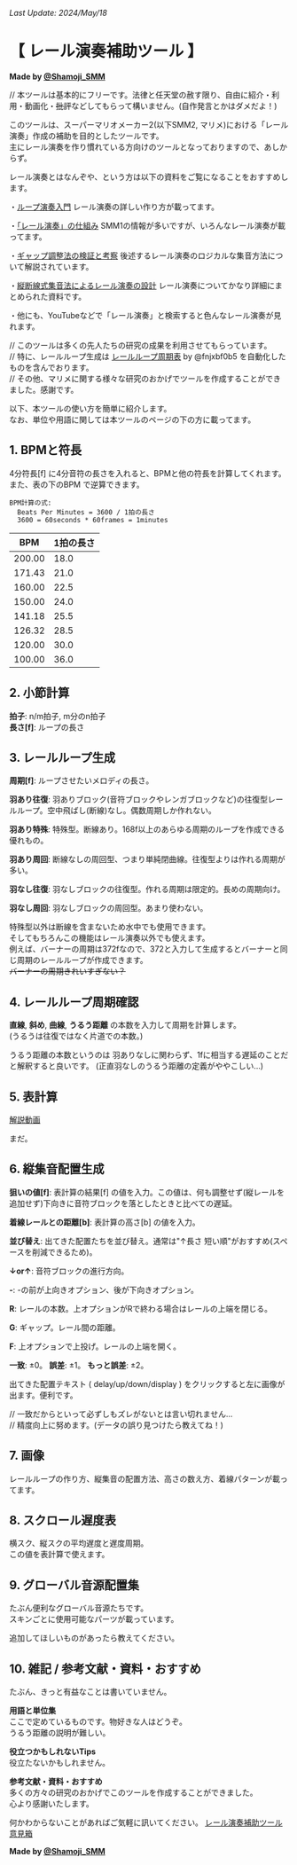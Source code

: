 *Last Update: 2024/May/18*

# 【 レール演奏補助ツール 】

**Made by [@Shamoji_SMM](https://x.com/Shamoji_SMM)**



// 本ツールは基本的にフリーです。法律と任天堂の赦す限り、自由に紹介・利用・動画化・~~批評~~などしてもらって構いません。(自作発言とかはダメだよ！)

このツールは、スーパーマリオメーカー2(以下SMM2, マリメ)における「レール演奏」作成の補助を目的としたツールです。  
主にレール演奏を作り慣れている方向けのツールとなっておりますので、あしからず。  

レール演奏とはなんぞや、という方は以下の資料をご覧になることをおすすめします。  

・[ループ演奏入門](https://www.youtube.com/watch?v=IE5-31xXOFE&list=PLkijGuhvmuKTG2Ve2n2juJwGoFnTa6tLY)
レール演奏の詳しい作り方が載ってます。

・[「レール演奏」の仕組み](https://www.youtube.com/watch?v=KGK65KVXegw&list=PLMuQzt5dSbFVWo_9oRgFnCzC1zqaGAwdr&index=1) 
SMM1の情報が多いですが、いろんなレール演奏が載ってます。
 
・[ギャップ調整法の検証と考察](https://www.youtube.com/watch?v=r1Lp6UY5NIc)
後述するレール演奏のロジカルな集音方法について解説されています。

・[縦断線式集音法によるレール演奏の設計](https://drive.google.com/file/d/1weXp44U6FBnwNdutBvv3uM4hxlOpGpgn/view)
レール演奏についてかなり詳細にまとめられた資料です。

・他にも、YouTubeなどで「レール演奏」と検索すると色んなレール演奏が見れます。  

// このツールは多くの先人たちの研究の成果を利用させてもらっています。  
// 特に、レールループ生成は [レールループ周期表](https://twitter.com/fnjxbf0b5/status/1601536592879161345) by @fnjxbf0b5 を自動化したものを含んでおります。  
// その他、マリメに関する様々な研究のおかげでツールを作成することができました。感謝です。  

以下、本ツールの使い方を簡単に紹介します。  
なお、単位や用語に関しては本ツールのページの下の方に載ってます。  


## 1. BPMと符長

4分符長[f] に4分音符の長さを入れると、BPMと他の符長を計算してくれます。  
また、表の下のBPM で逆算できます。  
```
BPM計算の式:
  Beats Per Minutes = 3600 / 1拍の長さ
  3600 = 60seconds * 60frames = 1minutes
```

| **BPM** | **1拍の長さ** |
|--|--|
| 200.00 | 18.0 |
| 171.43 | 21.0 |
| 160.00 | 22.5 |
| 150.00 | 24.0 |
| 141.18 | 25.5 |
| 126.32 | 28.5 |
| 120.00 | 30.0 |
| 100.00 | 36.0 |




## 2. 小節計算

**拍子**: n/m拍子, m分のn拍子  
**長さ[f]**: ループの長さ  


## 3. レールループ生成

**周期[f]**: ループさせたいメロディの長さ。  

**羽あり往復**:
羽ありブロック(音符ブロックやレンガブロックなど)の往復型レールループ。空中飛ばし(断線)なし。偶数周期しか作れない。
  
**羽あり特殊**:
特殊型。断線あり。168f以上のあらゆる周期のループを作成できる優れもの。  

**羽あり周回**:
断線なしの周回型、つまり単純閉曲線。往復型よりは作れる周期が多い。  

**羽なし往復**:
羽なしブロックの往復型。作れる周期は限定的。長めの周期向け。  

**羽なし周回**:
羽なしブロックの周回型。あまり使わない。

特殊型以外は断線を含まないため水中でも使用できます。  
そしてもちろんこの機能はレール演奏以外でも使えます。  
例えば、バーナーの周期は372fなので、372と入力して生成するとバーナーと同じ周期のレールループが作成できます。  
~~バーナーの周期きれいすぎない？~~  


## 4. レールループ周期確認

**直線**, **斜め**, **曲線**, **うるう距離** の本数を入力して周期を計算します。  
(うるうは往復ではなく片道での本数。)  

うるう距離の本数というのは 羽ありなしに関わらず、1fに相当する遅延のことだと解釈すると良いです。
(正直羽なしのうるう距離の定義がややこしい...)


## 5. 表計算

[解説動画](https://www.youtube.com/watch?v=wNRr32pd0Es)

まだ。


## 6. 縦集音配置生成

**狙いの値[f]**: 
表計算の結果[f] の値を入力。この値は、何も調整せず(縦レールを追加せず)下向きに音符ブロックを落としたときと比べての遅延。  

**着線レールとの距離[b]**: 
表計算の高さ[b] の値を入力。  

**並び替え**:
出てきた配置たちを並び替え。通常は"↑長さ 短い順"がおすすめ(スペースを削減できるため)。  

**↓or↑**: 音符ブロックの進行方向。

**-**: -の前が上向きオプション、後が下向きオプション。  

**R**: レールの本数。上オプションがRで終わる場合はレールの上端を閉じる。  

**G**: ギャップ。レール間の距離。  

**F**: 上オプションで上投げ。レールの上端を開く。  

**一致**: ±0。
**誤差**: ±1。
**もっと誤差**: ±2。  

出てきた配置テキスト ( delay/up/down/display ) をクリックすると左に画像が出ます。便利です。  

// 一致だからといって必ずしもズレがないとは言い切れません...  
// 精度向上に努めます。(データの誤り見つけたら教えてね！)


## 7. 画像

レールループの作り方、縦集音の配置方法、高さの数え方、着線パターンが載ってます。  


## 8. スクロール遅度表

横スク、縦スクの平均遅度と遅度周期。  
この値を表計算で使えます。  


## 9. グローバル音源配置集

たぶん便利なグローバル音源たちです。  
スキンごとに使用可能なパーツが載っています。  

追加してほしいものがあったら教えてください。  

## 10. 雑記 / 参考文献・資料・おすすめ

たぶん、きっと有益なことは書いていません。  


**用語と単位集**  
ここで定めているものです。物好きな人はどうぞ。  
うるう距離の説明が難しい。  


**役立つかもしれないTips**  
役立たないかもしれません。  


**参考文献・資料・おすすめ**  
多くの方々の研究のおかげでこのツールを作成することができました。  
心より感謝いたします。  

何かわからないことがあればご気軽に訊いてください。
[レール演奏補助ツール 意見箱](https://docs.google.com/forms/d/e/1FAIpQLSeW5Jks432bwHV40QRZ46uQi8zU1uzYTSiLM7Y2wKlq4MDz_Q/viewform)



**Made by [@Shamoji_SMM](https://x.com/Shamoji_SMM)** 


